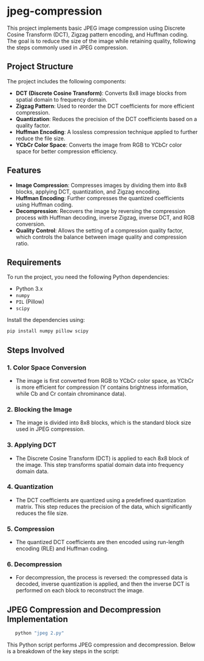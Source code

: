 # jpeg-compression

This project implements basic JPEG image compression using Discrete Cosine Transform (DCT), Zigzag pattern encoding, and Huffman coding. The goal is to reduce the size of the image while retaining quality, following the steps commonly used in JPEG compression.

## Project Structure

The project includes the following components:
- **DCT (Discrete Cosine Transform)**: Converts 8x8 image blocks from spatial domain to frequency domain.
- **Zigzag Pattern**: Used to reorder the DCT coefficients for more efficient compression.
- **Quantization**: Reduces the precision of the DCT coefficients based on a quality factor.
- **Huffman Encoding**: A lossless compression technique applied to further reduce the file size.
- **YCbCr Color Space**: Converts the image from RGB to YCbCr color space for better compression efficiency.

## Features

- **Image Compression**: Compresses images by dividing them into 8x8 blocks, applying DCT, quantization, and Zigzag encoding.
- **Huffman Encoding**: Further compresses the quantized coefficients using Huffman coding.
- **Decompression**: Recovers the image by reversing the compression process with Huffman decoding, inverse Zigzag, inverse DCT, and RGB conversion.
- **Quality Control**: Allows the setting of a compression quality factor, which controls the balance between image quality and compression ratio.

## Requirements

To run the project, you need the following Python dependencies:

- Python 3.x
- `numpy`
- `PIL` (Pillow)
- `scipy`

Install the dependencies using:
   ```bash
   pip install numpy pillow scipy
   ```
## Steps Involved

### 1. **Color Space Conversion**
   - The image is first converted from RGB to YCbCr color space, as YCbCr is more efficient for compression (Y contains brightness information, while Cb and Cr contain chrominance data).

### 2. **Blocking the Image**
   - The image is divided into 8x8 blocks, which is the standard block size used in JPEG compression.

### 3. **Applying DCT**
   - The Discrete Cosine Transform (DCT) is applied to each 8x8 block of the image. This step transforms spatial domain data into frequency domain data.

### 4. **Quantization**
   - The DCT coefficients are quantized using a predefined quantization matrix. This step reduces the precision of the data, which significantly reduces the file size.

### 5. **Compression**
   - The quantized DCT coefficients are then encoded using run-length encoding (RLE) and Huffman coding.

### 6. **Decompression**
   - For decompression, the process is reversed: the compressed data is decoded, inverse quantization is applied, and then the inverse DCT is performed on each block to reconstruct the image.

## JPEG Compression and Decompression Implementation

```bash
   python "jpeg 2.py"
```
This Python script performs JPEG compression and decompression. Below is a breakdown of the key steps in the script:
